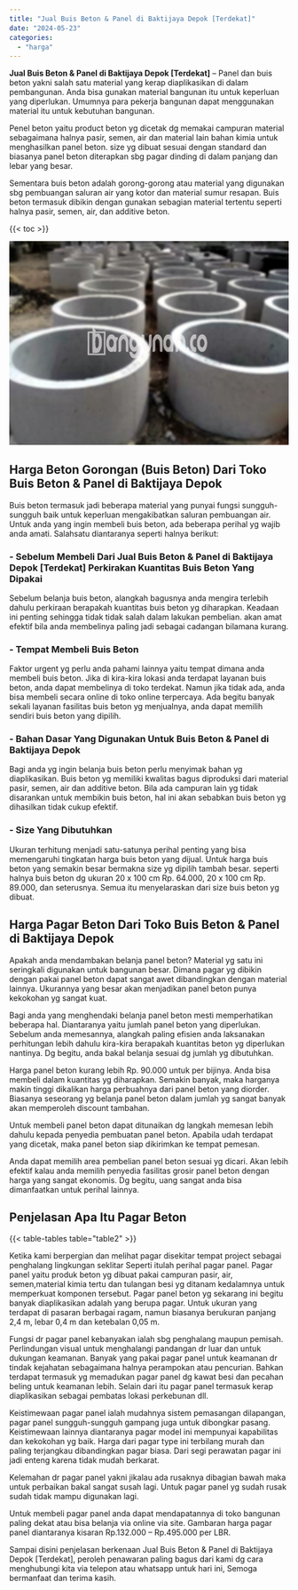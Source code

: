```yaml
---
title: "Jual Buis Beton & Panel di Baktijaya Depok [Terdekat]"
date: "2024-05-23"
categories: 
  - "harga"
---
```


**Jual Buis Beton & Panel di Baktijaya Depok \[Terdekat\]** – Panel dan buis beton yakni salah satu material yang kerap diaplikasikan di dalam pembangunan. Anda bisa gunakan material bangunan itu untuk keperluan yang diperlukan. Umumnya para pekerja bangunan dapat menggunakan material itu untuk kebutuhan bangunan.

Penel beton yaitu product beton yg dicetak dg memakai campuran material sebagaimana halnya pasir, semen, air dan material lain bahan kimia untuk menghasilkan panel beton. size yg dibuat sesuai dengan standard dan biasanya panel beton diterapkan sbg pagar dinding di dalam panjang dan lebar yang besar.

Sementara buis beton adalah gorong-gorong atau material yang digunakan sbg pembuangan saluran air yang kotor dan material sumur resapan. Buis beton termasuk dibikin dengan gunakan sebagian material tertentu seperti halnya pasir, semen, air, dan additive beton.

{{< toc >}}

![Jual Buis Beton & Panel di Baktijaya Depok [Terdekat]](/images/jual-panel-buis-beton-murah-13.png)

## Harga Beton Gorongan (Buis Beton) Dari Toko Buis Beton & Panel di Baktijaya Depok

Buis beton termasuk jadi beberapa material yang punyai fungsi sungguh-sungguh baik untuk keperluan mengakibatkan saluran pembuangan air. Untuk anda yang ingin membeli buis beton, ada beberapa perihal yg wajib anda amati. Salahsatu diantaranya seperti halnya berikut:

### \- Sebelum Membeli Dari Jual Buis Beton & Panel di Baktijaya Depok \[Terdekat\] Perkirakan Kuantitas Buis Beton Yang Dipakai

Sebelum belanja buis beton, alangkah bagusnya anda mengira terlebih dahulu perkiraan berapakah kuantitas buis beton yg diharapkan. Keadaan ini penting sehingga tidak tidak salah dalam lakukan pembelian. akan amat efektif bila anda membelinya paling jadi sebagai cadangan bilamana kurang.

### \- Tempat Membeli Buis Beton

Faktor urgent yg perlu anda pahami lainnya yaitu tempat dimana anda membeli buis beton. Jika di kira-kira lokasi anda terdapat layanan buis beton, anda dapat membelinya di toko terdekat. Namun jika tidak ada, anda bisa membeli secara online di toko online terpercaya. Ada begitu banyak sekali layanan fasilitas buis beton yg menjualnya, anda dapat memilih sendiri buis beton yang dipilih.

### \- Bahan Dasar Yang Digunakan Untuk Buis Beton & Panel di Baktijaya Depok

Bagi anda yg ingin belanja buis beton perlu menyimak bahan yg diaplikasikan. Buis beton yg memiliki kwalitas bagus diproduksi dari material pasir, semen, air dan additive beton. Bila ada campuran lain yg tidak disarankan untuk membikin buis beton, hal ini akan sebabkan buis beton yg dihasilkan tidak cukup efektif.

### \- Size Yang Dibutuhkan

Ukuran terhitung menjadi satu-satunya perihal penting yang bisa memengaruhi tingkatan harga buis beton yang dijual. Untuk harga buis beton yang semakin besar bermakna size yg dipilih tambah besar. seperti halnya buis beton dg ukuran 20 x 100 cm Rp. 64.000, 20 x 100 cm Rp. 89.000, dan seterusnya. Semua itu menyelaraskan dari size buis beton yg dibuat.

## Harga Pagar Beton Dari Toko Buis Beton & Panel di Baktijaya Depok

Apakah anda mendambakan belanja panel beton? Material yg satu ini seringkali digunakan untuk bangunan besar. Dimana pagar yg dibikin dengan pakai panel beton dapat sangat awet dibandingkan dengan material lainnya. Ukurannya yang besar akan menjadikan panel beton punya kekokohan yg sangat kuat.

Bagi anda yang menghendaki belanja panel beton mesti memperhatikan beberapa hal. Diantaranya yaitu jumlah panel beton yang diperlukan. Sebelum anda memesannya, alangkah paling efisien anda laksanakan perhitungan lebih dahulu kira-kira berapakah kuantitas beton yg diperlukan nantinya. Dg begitu, anda bakal belanja sesuai dg jumlah yg dibutuhkan.

Harga panel beton kurang lebih Rp. 90.000 untuk per bijinya. Anda bisa membeli dalam kuantitas yg diharapkan. Semakin banyak, maka harganya makin tinggi dikalikan harga perbuahnya dari panel beton yang diorder. Biasanya seseorang yg belanja panel beton dalam jumlah yg sangat banyak akan memperoleh discount tambahan.

Untuk membeli panel beton dapat ditunaikan dg langkah memesan lebih dahulu kepada penyedia pembuatan panel beton. Apabila udah terdapat yang dicetak, maka panel beton siap dikirimkan ke tempat pemesan.

Anda dapat memilih area pembelian panel beton sesuai yg dicari. Akan lebih efektif kalau anda memilih penyedia fasilitas grosir panel beton dengan harga yang sangat ekonomis. Dg begitu, uang sangat anda bisa dimanfaatkan untuk perihal lainnya.

## Penjelasan Apa Itu Pagar Beton

{{< table-tables table="table2" >}}

Ketika kami berpergian dan melihat pagar disekitar tempat project sebagai penghalang lingkungan seklitar Seperti itulah perihal pagar panel. Pagar panel yaitu produk beton yg dibuat pakai campuran pasir, air, semen,material kimia tertu dan tulangan besi yg ditanam kedalamnya untuk memperkuat komponen tersebut. Pagar panel beton yg sekarang ini begitu banyak diaplikasikan adalah yang berupa pagar. Untuk ukuran yang terdapat di pasaran berbagai ragam, namun biasanya berukuran panjang 2,4 m, lebar 0,4 m dan ketebalan 0,05 m.

Fungsi dr pagar panel kebanyakan ialah sbg penghalang maupun pemisah. Perlindungan visual untuk menghalangi pandangan dr luar dan untuk dukungan keamanan. Banyak yang pakai pagar panel untuk keamanan dr tindak kejahatan sebagaimana halnya perampokan atau pencurian. Bahkan terdapat termasuk yg memadukan pagar panel dg kawat besi dan pecahan beling untuk keamanan lebih. Selain dari itu pagar panel termasuk kerap diaplikasikan sebagai pembatas lokasi perkebunan dll.

Keistimewaan pagar panel ialah mudahnya sistem pemasangan dilapangan, pagar panel sungguh-sungguh gampang juga untuk dibongkar pasang. Keistimewaan lainnya diantaranya pagar model ini mempunyai kapabilitas dan kekokohan yg baik. Harga dari pagar type ini terbilang murah dan paling terjangkau dibandingkan pagar biasa. Dari segi perawatan pagar ini jadi enteng karena tidak mudah berkarat.

Kelemahan dr pagar panel yakni jikalau ada rusaknya dibagian bawah maka untuk perbaikan bakal sangat susah lagi. Untuk pagar panel yg sudah rusak sudah tidak mampu digunakan lagi.

Untuk membeli pagar panel anda dapat mendapatannya di toko bangunan paling dekat atau bisa belanja via online via site. Gambaran harga pagar panel diantaranya kisaran Rp.132.000 – Rp.495.000 per LBR.

Sampai disini penjelasan berkenaan Jual Buis Beton & Panel di Baktijaya Depok \[Terdekat\], peroleh penawaran paling bagus dari kami dg cara menghubungi kita via telepon atau whatsapp untuk hari ini, Semoga bermanfaat dan terima kasih.
